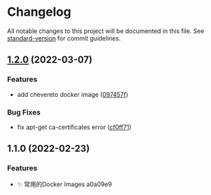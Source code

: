 # Changelog

All notable changes to this project will be documented in this file. See [standard-version](https://github.com/conventional-changelog/standard-version) for commit guidelines.

## [1.2.0](https://github.com/lightnear/dockerfiles/compare/v1.1.0...v1.2.0) (2022-03-07)


### Features

* add chevereto docker image ([097457f](https://github.com/lightnear/dockerfiles/commit/097457f3fac6b3a9372ebfff0179a7fdef013d19))


### Bug Fixes

* fix apt-get ca-certificates error ([cf0ff71](https://github.com/lightnear/dockerfiles/commit/cf0ff71e15972337498e53c852d1591f5540cf9e))

## 1.1.0 (2022-02-23)


### Features

* ✨ 常用的Docker Images a0a09e9
